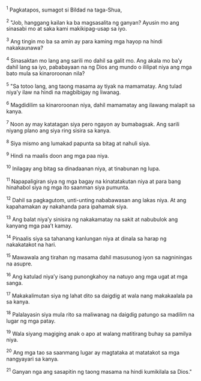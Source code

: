 <sup>1</sup>
Pagkatapos, sumagot si Bildad na taga-Shua, 

<sup>2</sup>
"Job, hanggang kailan ka ba magsasalita ng ganyan? Ayusin mo ang sinasabi mo at saka kami makikipag-usap sa iyo. 

<sup>3</sup>
Ang tingin mo ba sa amin ay para kaming mga hayop na hindi nakakaunawa? 

<sup>4</sup>
Sinasaktan mo lang ang sarili mo dahil sa galit mo. Ang akala mo baʼy dahil lang sa iyo, pababayaan na ng Dios ang mundo o ililipat niya ang mga bato mula sa kinaroroonan nila? 

<sup>5</sup>
"Sa totoo lang, ang taong masama ay tiyak na mamamatay. Ang tulad niyaʼy ilaw na hindi na magbibigay ng liwanag. 

<sup>6</sup>
Magdidilim sa kinaroroonan niya, dahil mamamatay ang ilawang malapit sa kanya. 

<sup>7</sup>
Noon ay may katatagan siya pero ngayon ay bumabagsak. Ang sarili niyang plano ang siya ring sisira sa kanya. 

<sup>8</sup>
Siya mismo ang lumakad papunta sa bitag at nahuli siya. 

<sup>9</sup>
Hindi na maalis doon ang mga paa niya. 

<sup>10</sup>
Inilagay ang bitag sa dinadaanan niya, at tinabunan ng lupa. 

<sup>11</sup>
Napapaligiran siya ng mga bagay na kinatatakutan niya at para bang hinahabol siya ng mga ito saanman siya pumunta. 

<sup>12</sup>
Dahil sa pagkagutom, unti-unting nababawasan ang lakas niya. At ang kapahamakan ay nakahanda para ipahamak siya. 

<sup>13</sup>
Ang balat niyaʼy sinisira ng nakakamatay na sakit at nabubulok ang kanyang mga paaʼt kamay. 

<sup>14</sup>
Pinaalis siya sa tahanang kanlungan niya at dinala sa harap ng nakakatakot na hari. 

<sup>15</sup>
Mawawala ang tirahan ng masama dahil masusunog iyon sa nagniningas na asupre. 

<sup>16</sup>
Ang katulad niyaʼy isang punongkahoy na natuyo ang mga ugat at mga sanga. 

<sup>17</sup>
Makakalimutan siya ng lahat dito sa daigdig at wala nang makakaalala pa sa kanya. 

<sup>18</sup>
Palalayasin siya mula rito sa maliwanag na daigdig patungo sa madilim na lugar ng mga patay. 

<sup>19</sup>
Wala siyang magiging anak o apo at walang matitirang buhay sa pamilya niya. 

<sup>20</sup>
Ang mga tao sa saanmang lugar ay magtataka at matatakot sa mga nangyayari sa kanya. 

<sup>21</sup>
Ganyan nga ang sasapitin ng taong masama na hindi kumikilala sa Dios."